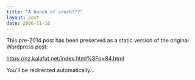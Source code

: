 ```yaml
---
title: "A bunch of crock???"
layout: post
date: 2006-11-10
---
```


This pre-2014 post has been preserved as a static version of the original Wordpress post:

https://nz.kalafut.net/index.html%3Fp=84.html

You'll be redirected automatically...

<head>
  <meta http-equiv="refresh" content="5;url=https://nz.kalafut.net/index.html%3Fp=84.html">
</head>

